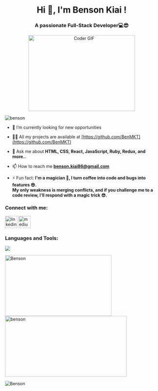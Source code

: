 <div align ="center">
<h1 align="center">Hi 👋, I'm Benson Kiai !</h1>
<h3 align="center">A passionate Full-Stack Developer💻😎</h3>

<img alt="Coder GIF" height=250 width=350 src="https://miro.medium.com/max/1360/0*7Q3yvSIv_t0ioJ-Z.gif" />
<!-- <img alt="Coder GIF" height=250 width=350 src="https://thumbs.gfycat.com/EvilNextDevilfish-small.gif" /> -->
<br>
  </div>

<p align="left"> <img src="https://komarev.com/ghpvc/?username=BenMKT&label=Profile%20views&color=0e75b6&style=flat" alt="benson" /> </p>

- 🔭  I’m currently looking for new opportunities

<!-- 🌱 I’m currently learning **Full-Stack Web Development at Microverse** -->

- 👨‍💻 All my projects are available at [https://github.com/BenMKT](https://github.com/BenMKT)

- 💬 Ask me about **HTML, CSS, React, JavaScript, Ruby, Redux, and more..**

- 📫 How to reach me **benson.kiai86@gmail.com**

- ⚡ Fun fact: **I'm a magician 🤗, I turn coffee into code and bugs into features 😎.**<br> 
**My only weakness is merging conflicts, and if you challenge me to a code review, I'll respond with a magic trick 😎.**

<!--### Blogs posts -->
<!-- BLOG-POST-LIST:START -->
<!-- BLOG-POST-LIST:END -->

<h3 align="left">Connect with me:</h3>
<p align="left">
<!-- <a href="" target="blank"><img align="center" src="https://raw.githubusercontent.com/rahuldkjain/github-profile-readme-generator/master/src/images/icons/Social/devto.svg" alt="@benson" height="30" width="40" /></a>
<a href="" target="blank"><img align="center" src="https://raw.githubusercontent.com/rahuldkjain/github-profile-readme-generator/master/src/images/icons/Social/twitter.svg" alt="twitter" height="30" width="40" /></a> -->
<a href="https://www.linkedin.com/in/bensonkiai" target="blank"><img align="center" src="https://cdn-icons-png.flaticon.com/128/3536/3536505.png" alt="linkedin" height="40" width="40" /></a>
<!-- <a href="https://stackoverflow.com/users/benson-kiai" target="blank"><img align="center" src="https://raw.githubusercontent.com/rahuldkjain/github-profile-readme-generator/master/src/images/icons/Social/stack-overflow.svg" alt="stack-overflow" height="30" width="40" /></a> -->
<!-- <a href="" target="blank"><img align="center" src="https://raw.githubusercontent.com/rahuldkjain/github-profile-readme-generator/master/src/images/icons/Social/facebook.svg" alt="facebook" height="30" width="40" /></a> -->
<a href="https://medium.com/@benson.kiai86/3-pieces-of-advice-for-software-developer-newbies-3d6462660f5b" target="blank"><img align="center" src="https://raw.githubusercontent.com/rahuldkjain/github-profile-readme-generator/master/src/images/icons/Social/medium.svg" alt="medium" height="40" width="40" /></a>
<!-- <a href="" target="blank"><img align="center" src="https://raw.githubusercontent.com/rahuldkjain/github-profile-readme-generator/master/src/images/icons/Social/hackerrank.svg" alt="hackerrank" height="30" width="40" /></a> -->
</p>

<h3 align="left">Languages and Tools:</h3>
<p align="left">
  <a href="https://skillicons.dev">
    <img src="https://skillicons.dev/icons?i=js,ts,html,css,tailwind,sass,bootstrap,react,redux,next,ruby,rails,git,github,webpack,vite,postgres,jest" />
  </a>
</p>

<p><img height=200 width=350  align="left" src="https://github-readme-stats.vercel.app/api/top-langs/?username=BenMKT&langs_count=10&layout=compact&locale=en" alt="Benson"/></p>

<p>&nbsp;<img height=200 width=400 align="center" src="https://github-readme-stats.vercel.app/api?username=BenMKT&show_icons=true&locale=en" alt="benson" /></p>

<p><img align="center" src="https://github-readme-streak-stats.herokuapp.com/?user=BenMKT&" alt="Benson" /></p>
